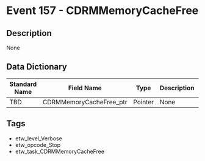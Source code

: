 # Event 157 - CDRMMemoryCacheFree

## Description
None

## Data Dictionary
|Standard Name|Field Name|Type|Description|Sample Value|
|---|---|---|---|---|
|TBD|CDRMMemoryCacheFree_ptr|Pointer|None|`None`|

## Tags
* etw_level_Verbose
* etw_opcode_Stop
* etw_task_CDRMMemoryCacheFree